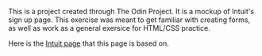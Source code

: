 This is a project created through The Odin Project. It is a mockup of Intuit's sign up page. This exercise was meant to get familiar with creating forms, as well as work as a general exersice for HTML/CSS practice.

Here is the [Intuit page](https://accounts.intuit.com/signup.html?offering_id=Intuit.ifs.mint&namespace_id=50000026&redirect_url=https%3A%2F%2Fmint.intuit.com%2Foverview.event%3Futm_medium%3Ddirect%26cta%3Dhero_sign_up_free_ProspectWeb%26ivid%3Dd0ce12de-20f5-48c5-b365-4ca5132dcc69%26adobe_mc%3DMCMID%253D22018601601258555802969371038912913183%257CMCORGID%253D969430F0543F253D0A4C98C6%252540AdobeOrg%257CTS%253D1593463535%26ivid%3Dd0ce12de-20f5-48c5-b365-4ca5132dcc69) that this page is based on.